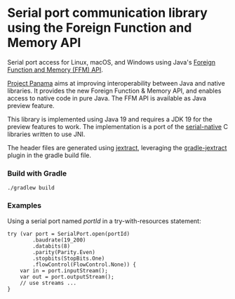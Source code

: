 Serial port communication library using the Foreign Function and Memory API
=====

Serial port access for Linux, macOS, and Windows using Java's [Foreign Function and Memory (FFM) API](https://openjdk.org/jeps/424).

[Project Panama](https://openjdk.org/projects/panama/) aims at improving interoperability between Java and native libraries. It provides the new Foreign Function & Memory API, and enables access to native code in pure Java.
The FFM API is available as Java preview feature. 

This library is implemented using Java 19 and requires a JDK 19 for the preview features to work. The implementation is a port of the [serial-native](https://github.com/calimero-project/serial-native) C libraries written to use JNI.

The header files are generated using [jextract](https://github.com/openjdk/jextract), leveraging the [gradle-jextract](https://plugins.gradle.org/plugin/io.github.krakowski.jextract) plugin in the gradle build file.


### Build with Gradle 

    ./gradlew build


### Examples

Using a serial port named _portId_ in a try-with-resources statement:

```
try (var port = SerialPort.open(portId)
		.baudrate(19_200)
		.databits(8)
		.parity(Parity.Even)
		.stopbits(StopBits.One)
		.flowControl(FlowControl.None)) {
	var in = port.inputStream();
	var out = port.outputStream();
	// use streams ...
}
```